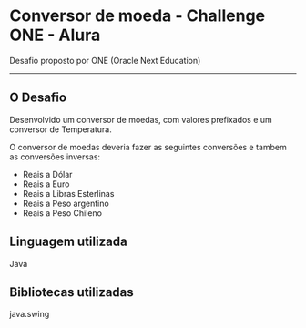 # Conversor de moeda - Challenge ONE - Alura

Desafio proposto por ONE (Oracle Next Education)

***

## O Desafio

Desenvolvido um conversor de moedas, com valores prefixados e um  conversor de Temperatura.

O conversor de moedas deveria fazer as seguintes conversões e tambem as conversões inversas:

* Reais a Dólar
* Reais a Euro
* Reais a Libras Esterlinas
* Reais a Peso argentino
* Reais a Peso Chileno

## Linguagem  utilizada 

Java

## Bibliotecas utilizadas

java.swing



